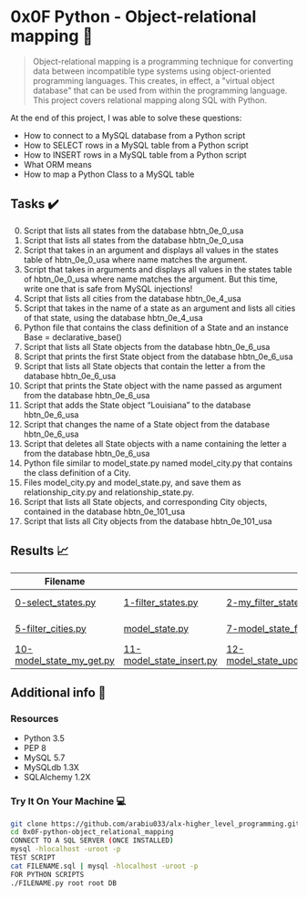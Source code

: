 # 0x0F Python - Object-relational mapping :snake:

> Object-relational mapping is a programming technique for converting data between incompatible type systems using object-oriented programming languages. This creates, in effect, a "virtual object database" that can be used from within the programming language. This project covers relational mapping along SQL with Python.

At the end of this project, I was able to solve these questions:
  
* How to connect to a MySQL database from a Python script
* How to SELECT rows in a MySQL table from a Python script
* How to INSERT rows in a MySQL table from a Python script
* What ORM means
* How to map a Python Class to a MySQL table

## Tasks :heavy_check_mark:

0. Script that lists all states from the database hbtn_0e_0_usa
1. Script that lists all states from the database hbtn_0e_0_usa
2. Script that takes in an argument and displays all values in the states table of hbtn_0e_0_usa where name matches the argument.
3. Script that takes in arguments and displays all values in the states table of hbtn_0e_0_usa where name matches the argument. But this time, write one that is safe from MySQL injections!
4. Script that lists all cities from the database hbtn_0e_4_usa
5. Script that takes in the name of a state as an argument and lists all cities of that state, using the database hbtn_0e_4_usa
6. Python file that contains the class definition of a State and an instance Base = declarative_base()
7. Script that lists all State objects from the database hbtn_0e_6_usa
8. Script that prints the first State object from the database hbtn_0e_6_usa
9. Script that lists all State objects that contain the letter a from the database hbtn_0e_6_usa
10. Script that prints the State object with the name passed as argument from the database hbtn_0e_6_usa
11. Script that adds the State object “Louisiana” to the database hbtn_0e_6_usa
12. Script that changes the name of a State object from the database hbtn_0e_6_usa
13. Script that deletes all State objects with a name containing the letter a from the database hbtn_0e_6_usa
14. Python file similar to model_state.py named model_city.py that contains the class definition of a City.
15. Files model_city.py and model_state.py, and save them as relationship_city.py and relationship_state.py.
16. Script that lists all State objects, and corresponding City objects, contained in the database hbtn_0e_101_usa
17. Script that lists all City objects from the database hbtn_0e_101_usa


## Results :chart_with_upwards_trend:

| Filename |||||
| ------ |---|---|---|---|
| [0-select_states.py](https://github.com/arabiu033/alx-higher_level_programming/blob/main/0x0F-python-object_relational_mapping/0-select_states.py)| [1-filter_states.py](https://github.com/arabiu033/alx-higher_level_programming/blob/main/0x0F-python-object_relational_mapping/1-filter_states.py)|[2-my_filter_states.py](https://github.com/arabiu033/alx-higher_level_programming/blob/main/0x0F-python-object_relational_mapping/2-my_filter_states.py)|[3-my_safe_filter_states.py](https://github.com/arabiu033/alx-higher_level_programming/blob/main/0x0F-python-object_relational_mapping/3-my_safe_filter_states.py)|[4-cities_by_state.py](https://github.com/arabiu033/alx-higher_level_programming/blob/main/0x0F-python-object_relational_mapping/4-cities_by_state.py)|
| [5-filter_cities.py](https://github.com/arabiu033/alx-higher_level_programming/blob/main/0x0F-python-object_relational_mapping/5-filter_cities.py)| [model_state.py](https://github.com/arabiu033/alx-higher_level_programming/blob/main/0x0F-python-object_relational_mapping/model_state.py)|[7-model_state_fetch_all.py](https://github.com/arabiu033/alx-higher_level_programming/blob/main/0x0F-python-object_relational_mapping/7-model_state_fetch_all.py)|[8-model_state_fetch_first.py](https://github.com/arabiu033/alx-higher_level_programming/blob/main/0x0F-python-object_relational_mapping/8-model_state_fetch_first.py)|[9-model_state_filter_a.py](https://github.com/arabiu033/alx-higher_level_programming/blob/main/0x0F-python-object_relational_mapping/9-model_state_filter_a.py)|
| [10-model_state_my_get.py](https://github.com/arabiu033/alx-higher_level_programming/blob/main/0x0F-python-object_relational_mapping/10-model_state_my_get.py)| [11-model_state_insert.py](https://github.com/arabiu033/alx-higher_level_programming/blob/main/0x0F-python-object_relational_mapping/11-model_state_insert.py)|[12-model_state_update_id_2.py](https://github.com/arabiu033/alx-higher_level_programming/blob/main/0x0F-python-object_relational_mapping/12-model_state_update_id_2.py)|[13-model_state_delete_a.py](https://github.com/arabiu033/alx-higher_level_programming/blob/main/0x0F-python-object_relational_mapping/13-model_state_delete_a.py)|[14-model_city_fetch_by_state.py)](https://github.com/arabiu033/alx-higher_level_programming/blob/main/0x0F-python-object_relational_mapping/14-model_city_fetch_by_state.py)|


## Additional info :construction:
### Resources

- Python 3.5
- PEP 8
- MySQL 5.7
- MySQLdb 1.3X
- SQLAlchemy 1.2X

### Try It On Your Machine :computer:	
```bash
git clone https://github.com/arabiu033/alx-higher_level_programming.git
cd 0x0F-python-object_relational_mapping
CONNECT TO A SQL SERVER (ONCE INSTALLED)
mysql -hlocalhost -uroot -p
TEST SCRIPT
cat FILENAME.sql | mysql -hlocalhost -uroot -p
FOR PYTHON SCRIPTS
./FILENAME.py root root DB
```
